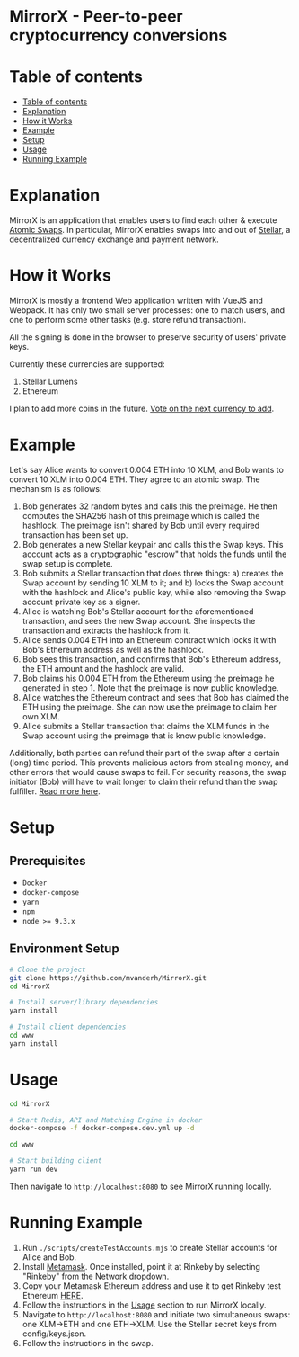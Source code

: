 # MirrorX - Peer-to-peer cryptocurrency conversions

Table of contents
=================

<!--ts-->
   * [Table of contents](#table-of-contents)
   * [Explanation](#explanation)
   * [How it Works](#how-it-works)
   * [Example](#example)
   * [Setup](#setup)
   * [Usage](#usage)
   * [Running Example](#running-example)
<!--te-->

Explanation
===========
MirrorX is an application that enables users to find each other & execute [Atomic Swaps](https://themerkle.com/what-is-an-atomic-swap/).
In particular, MirrorX enables swaps into and out of [Stellar](https://www.stellar.org/), a decentralized currency exchange and payment network.

How it Works
============
MirrorX is mostly a frontend Web application written with VueJS and Webpack. 
It has only two small server processes: one to match users, and one to perform some other tasks (e.g. store refund transaction).

All the signing is done in the browser to preserve security of users' private keys.

Currently these currencies are supported:
1. Stellar Lumens
1. Ethereum

I plan to add more coins in the future. [Vote on the next currency to add](https://goo.gl/forms/gBmhcNLQ48S5pHyt1). 

Example
============

Let's say Alice wants to convert 0.004 ETH into 10 XLM, and Bob wants to convert 10 XLM into 0.004 ETH. They agree to an atomic swap. The mechanism is as follows:

1. Bob generates 32 random bytes and calls this the preimage. He then computes the SHA256 hash of this preimage which is called the hashlock. The preimage isn't shared by Bob until every required transaction has been set up. 
2. Bob generates a new Stellar keypair and calls this the Swap keys. This account acts as a cryptographic "escrow" that holds the funds until the swap setup is complete.
3. Bob submits a Stellar transaction that does three things: 
  a) creates the Swap account by sending 10 XLM to it; and
  b) locks the Swap account with the hashlock and Alice's public key, while also removing the Swap account private key as a signer.
4. Alice is watching Bob's Stellar account for the aforementioned transaction, and sees the new Swap account. She inspects the transaction and extracts the hashlock from it.
5. Alice sends 0.004 ETH into an Ethereum contract which locks it with Bob's Ethereum address as well as the hashlock.
6. Bob sees this transaction, and confirms that Bob's Ethereum address, the ETH amount and the hashlock are valid. 
7. Bob claims his 0.004 ETH from the Ethereum using the preimage he generated in step 1. Note that the preimage is now public knowledge.
8. Alice watches the Ethereum contract and sees that Bob has claimed the ETH using the preimage. She can now use the preimage to claim her own XLM.
9. Alice submits a Stellar transaction that claims the XLM funds in the Swap account using the preimage that is know public knowledge.

Additionally, both parties can refund their part of the swap after a certain (long) time period. This prevents malicious actors from stealing money, and other errors that would cause swaps to fail. For security reasons, the swap initiator (Bob) will have to wait longer to claim their refund than the swap fulfiller. [Read more here](https://blog.lightning.engineering/announcement/2017/11/16/ln-swap.html).

Setup
============

## Prerequisites
* `Docker`
* `docker-compose`
* `yarn`
* `npm`
* `node >= 9.3.x`


## Environment Setup
```bash
# Clone the project
git clone https://github.com/mvanderh/MirrorX.git
cd MirrorX

# Install server/library dependencies
yarn install

# Install client dependencies
cd www
yarn install
```

Usage
============

```bash
cd MirrorX

# Start Redis, API and Matching Engine in docker
docker-compose -f docker-compose.dev.yml up -d

cd www

# Start building client
yarn run dev
```

Then navigate to `http://localhost:8080` to see MirrorX running locally.

Running Example
===============

1. Run `./scripts/createTestAccounts.mjs` to create Stellar accounts for Alice and Bob.
1. Install [Metamask](metamask.io). Once installed, point it at Rinkeby by selecting "Rinkeby" from the Network dropdown.
1. Copy your Metamask Ethereum address and use it to get Rinkeby test Ethereum [HERE](https://www.rinkeby.io/#faucet). 
1. Follow the instructions in the [Usage](#usage) section to run MirrorX locally.
1. Navigate to `http://localhost:8080` and initiate two simultaneous swaps: one XLM->ETH and one ETH->XLM. Use the Stellar secret keys from config/keys.json. 
1. Follow the instructions in the swap.
